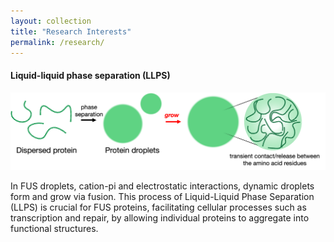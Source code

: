 ```yaml
---
layout: collection
title: "Research Interests"
permalink: /research/
---
```

#### Liquid-liquid phase separation (LLPS)
![LLPS](/assets/images/research/research_LLPS_1.png)

In FUS droplets, cation-pi and electrostatic interactions, dynamic droplets form and grow via fusion. This process of Liquid-Liquid Phase Separation (LLPS) is crucial for FUS proteins, facilitating cellular processes such as transcription and repair, by allowing individual proteins to aggregate into functional structures.